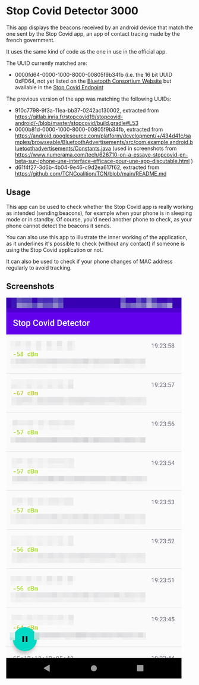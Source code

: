 # Stop Covid Detector 3000

This app displays the beacons received by an android device that match the one sent by the Stop Covid app, an app of contact tracing made by the french government.

It uses the same kind of code as the one in use in the official app.

The UUID currently matched are:

- 0000fd64-0000-1000-8000-00805f9b34fb (i.e. the 16 bit UUID 0xFD64, not yet listed on the [Bluetooth Consortium Website](https://www.bluetooth.com/specifications/assigned-numbers/16-bit-uuids-for-members/) but available in the [Stop Covid Endpoint](https://app.stopcovid.gouv.fr/json/version-22/config.json)

The previous version of the app was matching the following UUIDs:

- 910c7798-9f3a-11ea-bb37-0242ac130002, extracted from https://gitlab.inria.fr/stopcovid19/stopcovid-android/-/blob/master/stopcovid/build.gradle#L53
- 0000b81d-0000-1000-8000-00805f9b34fb, extracted from https://android.googlesource.com/platform/development/+/434d41c/samples/browseable/BluetoothAdvertisements/src/com.example.android.bluetoothadvertisements/Constants.java (used in screenshots from https://www.numerama.com/tech/626710-on-a-essaye-stopcovid-en-beta-sur-iphone-une-interface-efficace-pour-une-app-discutable.html )
- d61f4f27-3d6b-4b04-9e46-c9d2ea617f62, extracted from https://github.com/TCNCoalition/TCN/blob/main/README.md

## Usage

This app can be used to check whether the Stop Covid app is really working as intended (sending beacons), for example when your phone is in sleeping mode or in standby. Of course, you'd need another phone to check, as your phone cannot detect the beacons it sends.

You can also use this app to illustrate the inner working of the application, as it underlines it's possible to check (without any contact) if someone is using the Stop Covid application or not.

It can also be used to check if your phone changes of MAC address regularly to avoid tracking.

## Screenshots

![](capture.png)

